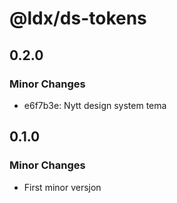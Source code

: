 # @ldx/ds-tokens

## 0.2.0

### Minor Changes

- e6f7b3e: Nytt design system tema

## 0.1.0

### Minor Changes

- First minor versjon
